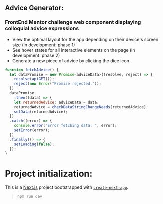 
## Advice Generator:  
### FrontEnd Mentor challenge web component displaying colloquial advice expressions  

- View the optimal layout for the app depending on their device's screen size (in development: phase 1)
- See hover states for all interactive elements on the page (in development: phase 2)
- Generate a new piece of advice by clicking the dice icon

```JavaScript
function fetchAdvice() {
  let dataPromise = new Promise<adviceData>((resolve, reject) => {
    resolve(apiGET());
    reject(new Error("Promise rejected."));
  })
  dataPromise
    .then((data) => {
    let returnedAdvice: adviceData = data;
    returnedAdvice = checkDataStringChangeNeeds(returnedAdvice);
    setData(returnedAdvice);
  })
  .catch((error) => {
    console.error("Error fetching data: ", error);
    setError(error);
  })
  .finally(() => {
    setLoading(false);
  });
}
```

# Project initialization: 
This is a [Next.js](https://nextjs.org/) project bootstrapped with [`create-next-app`](https://github.com/vercel/next.js/tree/canary/packages/create-next-app). 

> ```bash
> npm run dev
> ```